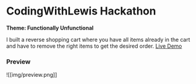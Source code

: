 # CodingWithLewis Hackathon
**Theme: Functionally Unfunctional**

I built a reverse shopping cart where you have all items already in the cart and have to remove the right items to get the desired order.
[Live Demo](https://thedarkride.de/reverse_cart)

### Preview
![[img/preview.png]]